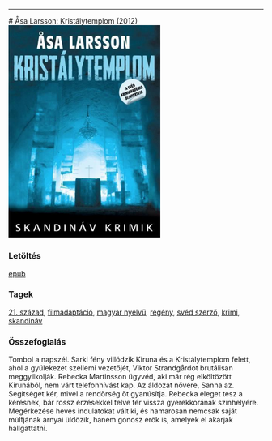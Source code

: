 <hr/>
# <a name="id_681">Åsa Larsson: Kristálytemplom (2012)</a>
<img src="https://github.com/BercziSandor/calibre_lib/raw/main/main/Asa%20Larsson/Kristalytemplom%20%28681%29/cover.jpg" alt="cover" width="300"/>

### Letöltés
[epub](https://github.com/BercziSandor/calibre_lib/raw/main/main/Asa%20Larsson/Kristalytemplom%20%28681%29/Kristalytemplom%20-%20Asa%20Larsson.epub)

### Tagek
[21. század](https://github.com/berczisandor/calibre_lib/blob/main/main/_tags/21.%20sz%c3%a1zad.md), [filmadaptáció](https://github.com/berczisandor/calibre_lib/blob/main/main/_tags/filmadapt%c3%a1ci%c3%b3.md), [magyar nyelvű](https://github.com/berczisandor/calibre_lib/blob/main/main/_tags/magyar%20nyelv%c5%b1.md), [regény](https://github.com/berczisandor/calibre_lib/blob/main/main/_tags/reg%c3%a9ny.md), [svéd szerző](https://github.com/berczisandor/calibre_lib/blob/main/main/_tags/sv%c3%a9d%20szerz%c5%91.md), [krimi](https://github.com/berczisandor/calibre_lib/blob/main/main/_tags/krimi.md), [skandináv](https://github.com/berczisandor/calibre_lib/blob/main/main/_tags/skandin%c3%a1v.md)

### Összefoglalás
<div>
<p>Tombol a napszél. Sarki fény villódzik Kiruna és a Kristálytemplom felett, ahol a gyülekezet szellemi vezetőjét, Viktor Strandgårdot brutálisan meggyilkolják. Rebecka Martinsson ügyvéd, aki már rég elköltözött Kirunából, nem várt telefonhívást kap. Az áldozat nővére, Sanna az. Segítséget kér, mivel a rendőrség őt gyanúsítja. Rebecka eleget tesz a kérésnek, bár rossz érzésekkel telve tér vissza gyerekkorának színhelyére. Megérkezése heves indulatokat vált ki, és hamarosan nemcsak saját múltjának árnyai üldözik, hanem gonosz erők is, amelyek el akarják hallgattatni.</p></div>


